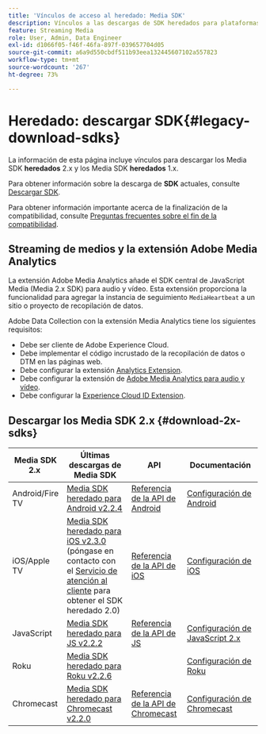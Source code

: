 ```yaml
---
title: 'Vínculos de acceso al heredado: Media SDK'
description: Vínculos a las descargas de SDK heredados para plataformas disponibles, como Android, iOS, JavaScript, Chromecast y Roku.
feature: Streaming Media
role: User, Admin, Data Engineer
exl-id: d1066f05-f46f-46fa-897f-039657704d05
source-git-commit: a6a9d550cbdf511b93eea132445607102a557823
workflow-type: tm+mt
source-wordcount: '267'
ht-degree: 73%

---
```


# Heredado: descargar SDK{#legacy-download-sdks}

La información de esta página incluye vínculos para descargar los Media SDK **heredados** 2.x y los Media SDK **heredados** 1.x.

Para obtener información sobre la descarga de **SDK** actuales, consulte [Descargar SDK](/help/getting-started/download-sdks.md).

Para obtener información importante acerca de la finalización de la compatibilidad, consulte [Preguntas frecuentes sobre el fin de la compatibilidad](/help/additional-resources/end-of-support-faqs.md).

## Streaming de medios y la extensión Adobe Media Analytics

La extensión Adobe Media Analytics añade el SDK central de JavaScript Media (Media 2.x SDK) para audio y vídeo. Esta extensión proporciona la funcionalidad para agregar la instancia de seguimiento `MediaHeartbeat` a un sitio o proyecto de recopilación de datos.

Adobe Data Collection con la extensión Media Analytics tiene los siguientes requisitos:
* Debe ser cliente de Adobe Experience Cloud.
* Debe implementar el código incrustado de la recopilación de datos o DTM en las páginas web.
* Debe configurar la extensión [Analytics Extension](https://experienceleague.adobe.com/docs/experience-platform/tags/extensions/adobe/analytics/overview.html?lang=es).
* Debe configurar la extensión de [Adobe Media Analytics para audio y vídeo](https://experienceleague.adobe.com/docs/experience-platform/tags/extensions/client/media-analytics/overview.html).
* Debe configurar la [Experience Cloud ID Extension](https://experienceleague.adobe.com/docs/experience-platform/tags/extensions/adobe/id-service/overview.html?lang=es).

## Descargar los Media SDK 2.x {#download-2x-sdks}

| Media SDK 2.x  | Últimas descargas de Media SDK |  API   |  Documentación  |
| --- | --- | --- | --- |
| Android/Fire TV | [Media SDK heredado para Android v2.2.4](https://github.com/Adobe-Marketing-Cloud/media-sdks/releases/tag/android-v2.2.4) | [Referencia de la API de Android](https://adobe-marketing-cloud.github.io/media-sdks/reference/android/) | [Configuración de Android](/help/legacy/media-sdk/setup/set-up-android.md) |
| iOS/Apple TV | [Media SDK heredado para iOS v2.3.0](https://github.com/Adobe-Marketing-Cloud/media-sdks/releases/tag/ios-v2.3.0) (póngase en contacto con el [Servicio de atención al cliente](https://helpx.adobe.com/es/marketing-cloud/contact-support.html) para obtener el SDK heredado 2.0) | [Referencia de la API de iOS](https://adobe-marketing-cloud.github.io/media-sdks/reference/ios/) | [Configuración de iOS](/help/legacy/media-sdk/setup/set-up-ios.md) |
| JavaScript | [Media SDK heredado para JS v2.2.2](https://github.com/Adobe-Marketing-Cloud/media-sdks/releases/tag/js-v2.2.2) | [Referencia de la API de JS](https://adobe-marketing-cloud.github.io/media-sdks/reference/javascript/) | [Configuración de JavaScript 2.x](/help/legacy/media-sdk/setup/setup-javascript/set-up-js-2.md) |
| Roku | [Media SDK heredado para Roku v2.2.6](https://github.com/Adobe-Marketing-Cloud/media-sdks/releases/tag/roku-v2.2.6) | | [Configuración de Roku](/help/implementation/media-sdk/setup/set-up-roku.md) |
| Chromecast | [Media SDK heredado para Chromecast v2.2.0](https://github.com/Adobe-Marketing-Cloud/media-sdks/releases/tag/chromecast-v2.2.0) | [Referencia de la API de Chromecast](https://adobe-marketing-cloud.github.io/media-sdks/reference/chromecast/) | [Configuración de Chromecast ](/help/implementation/media-sdk/setup/set-up-chromecast.md) |
